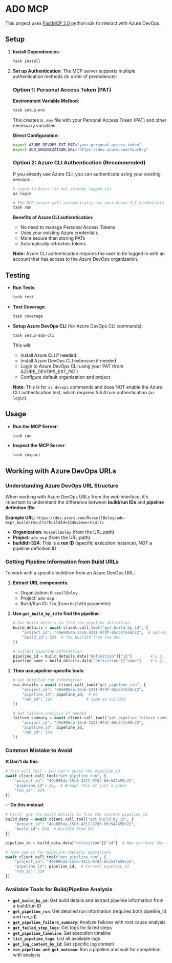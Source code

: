 # ADO MCP

This project uses [FastMCP 2.0](https://gofastmcp.com/getting-started/installation) python sdk to interact with Azure DevOps.

## Setup

1.  **Install Dependencies**:
    ```bash
    task install
    ```

2.  **Set up Authentication**:
    The MCP server supports multiple authentication methods (in order of precedence):

    ### Option 1: Personal Access Token (PAT)
    
    **Environment Variable Method:**
    ```bash
    task setup-env
    ```
    This creates a `.env` file with your Personal Access Token (PAT) and other necessary variables.

    **Direct Configuration:**
    ```bash
    export AZURE_DEVOPS_EXT_PAT="your-personal-access-token"
    export ADO_ORGANIZATION_URL="https://dev.azure.com/YourOrg"
    ```

    ### Option 2: Azure CLI Authentication (Recommended)
    
    If you already use Azure CLI, you can authenticate using your existing session:
    
    ```bash
    # Login to Azure (if not already logged in)
    az login
    
    # The MCP server will automatically use your Azure CLI credentials
    task run
    ```
    
    **Benefits of Azure CLI authentication:**
    - No need to manage Personal Access Tokens
    - Uses your existing Azure credentials 
    - More secure than storing PATs
    - Automatically refreshes tokens
    
    **Note:** Azure CLI authentication requires the user to be logged in with an account that has access to the Azure DevOps organization.

## Testing

-   **Run Tests**:
    ```bash
    task test
    ```

-   **Test Coverage**:
    ```bash
    task coverage
    ```

-   **Setup Azure DevOps CLI** (for Azure DevOps CLI commands):
    ```bash
    task setup-ado-cli
    ```
    This will:
    - Install Azure CLI if needed
    - Install Azure DevOps CLI extension if needed
    - Login to Azure DevOps CLI using your PAT (from AZURE_DEVOPS_EXT_PAT)
    - Configure default organization and project
    
    **Note**: This is for `az devops` commands and does NOT enable the Azure CLI authentication test, which requires full Azure authentication (`az login`).

## Usage

-   **Run the MCP Server**:
    ```bash
    task run
    ```

-   **Inspect the MCP Server**:
    ```bash
    task inspect
    ```

## Working with Azure DevOps URLs

### Understanding Azure DevOps URL Structure

When working with Azure DevOps URLs from the web interface, it's important to understand the difference between **build/run IDs** and **pipeline definition IDs**:

**Example URL**: `https://dev.azure.com/RussellBoley/ado-mcp/_build/results?buildId=324&view=results`

- **Organization**: `RussellBoley` (from the URL path)
- **Project**: `ado-mcp` (from the URL path)
- **buildId=324**: This is a **run ID** (specific execution instance), NOT a pipeline definition ID

### Getting Pipeline Information from Build URLs

To work with a specific build/run from an Azure DevOps URL:

1. **Extract URL components**:
   - Organization: `RussellBoley`
   - Project: `ado-mcp` 
   - Build/Run ID: `324` (from `buildId` parameter)

2. **Use `get_build_by_id` to find the pipeline**:
   ```python
   # Get build details to find the pipeline definition
   build_details = await client.call_tool("get_build_by_id", {
       "project_id": "49e895da-15c6-4211-97df-65c547a59c22",  # ado-mcp project ID
       "build_id": 324  # The buildId from the URL
   })
   
   # Extract pipeline information
   pipeline_id = build_details.data["definition"]["id"]        # e.g., 84
   pipeline_name = build_details.data["definition"]["name"]    # e.g., "log-test-complex"
   ```

3. **Then use pipeline-specific tools**:
   ```python
   # Get detailed run information
   run_details = await client.call_tool("get_pipeline_run", {
       "project_id": "49e895da-15c6-4211-97df-65c547a59c22",
       "pipeline_id": pipeline_id,  # 84
       "run_id": 324               # Same as buildId
   })
   
   # Get failure analysis if needed
   failure_summary = await client.call_tool("get_pipeline_failure_summary", {
       "project_id": "49e895da-15c6-4211-97df-65c547a59c22",
       "pipeline_id": pipeline_id,
       "run_id": 324
   })
   ```

### Common Mistake to Avoid

❌ **Don't do this**: 
```python
# This will fail - you can't guess the pipeline_id
await client.call_tool("get_pipeline_run", {
    "project_id": "49e895da-15c6-4211-97df-65c547a59c22",
    "pipeline_id": 15,  # Wrong! This is just a guess
    "run_id": 324
})
```

✅ **Do this instead**:
```python
# First, get the build details to find the correct pipeline_id
build_data = await client.call_tool("get_build_by_id", {
    "project_id": "49e895da-15c6-4211-97df-65c547a59c22",
    "build_id": 324  # buildId from URL
})

pipeline_id = build_data.data["definition"]["id"]  # Now you have the correct pipeline_id

# Then use it for pipeline-specific operations
await client.call_tool("get_pipeline_run", {
    "project_id": "49e895da-15c6-4211-97df-65c547a59c22", 
    "pipeline_id": pipeline_id,  # Correct pipeline_id
    "run_id": 324
})
```

### Available Tools for Build/Pipeline Analysis

- **`get_build_by_id`**: Get build details and extract pipeline information from a build/run ID
- **`get_pipeline_run`**: Get detailed run information (requires both pipeline_id and run_id)
- **`get_pipeline_failure_summary`**: Analyze failures with root cause analysis
- **`get_failed_step_logs`**: Get logs for failed steps
- **`get_pipeline_timeline`**: Get execution timeline
- **`list_pipeline_logs`**: List all available logs
- **`get_log_content_by_id`**: Get specific log content
- **`run_pipeline_and_get_outcome`**: Run a pipeline and wait for completion with analysis 